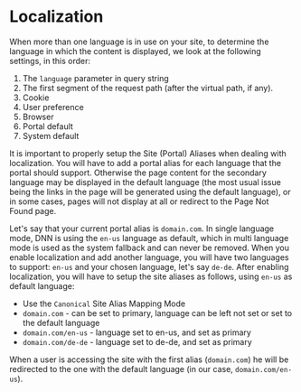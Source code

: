 # Localization

When more than one language is in use on your site, to determine the language in which the content is displayed, we look at the following settings, in this order:

 1. The `language` parameter in query string
 2. The first segment of the request path (after the virtual path, if any).
 3. Cookie
 4. User preference
 5. Browser
 6. Portal default
 7. System default

It is important to properly setup the Site (Portal) Aliases when dealing with localization. You will have to add a portal alias for each language that the portal should support. Otherwise the page content for the secondary language may be displayed in the default language (the most usual issue being the links in the page will be generated using the default language), or in some cases, pages will not display at all or redirect to the Page Not Found page.

Let's say that your current portal alias is `domain.com`. In single language mode, DNN is using the `en-us` language as default, which in multi language mode is used as the system fallback and can never be removed. When you enable localization and add another language, you will have two languages to support: `en-us` and your chosen language, let's say `de-de`. After enabling localization, you will have to setup the site aliases as follows, using `en-us` as default language:
  * Use the `Canonical` Site Alias Mapping Mode
  * `domain.com` - can be set to primary, language can be left not set or set to the default language
  * `domain.com/en-us` - language set to en-us, and set as primary
  * `domain.com/de-de` - language set to de-de, and set as primary
  
When a user is accessing the site with the first alias (`domain.com`) he will be redirected to the one with the default language (in our case, `domain.com/en-us`).
